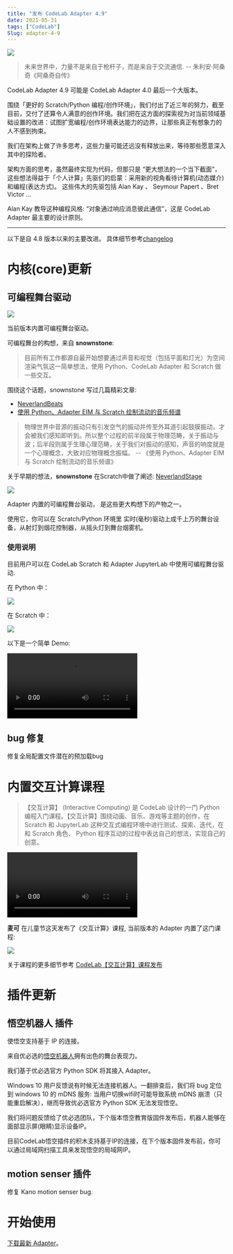 ```yaml
---
title: "发布 CodeLab Adapter 4.9"
date: 2021-05-31
tags: ["CodeLab"]
Slug: adapter-4-9
---
```


![](/img/50dc3e6b9a9cf7582741c8e7a47178d7.png)

>  未来世界中，力量不是来自于枪杆子，而是来自于交流通信.  -- 朱利安·阿桑奇《阿桑奇自传》

CodeLab Adapter 4.9 可能是 CodeLab Adapter 4.0 最后一个大版本。

围绕「更好的 Scratch/Python 编程/创作环境」，我们付出了近三年的努力，截至目前，交付了还算令人满意的创作环境。我们把在这方面的探索视为对当前领域基础设置的改进：试图扩宽编程/创作环境表达能力的边界，让那些真正有想象力的人不感到拘束。

我们在架构上做了许多思考，这些力量可能还远没有释放出来，等待那些愿意深入其中的探险者。

架构方面的思考，虽然最终实现为代码，但那只是 “更大想法的一个当下截面”，这些想法得益于「个人计算」先驱们的启蒙：采用新的视角看待计算机(动态媒介)和编程(表达方式)。 这些伟大的先驱包括 Alan Kay 、 Seymour Papert 、Bret Victor ...

Alan Kay 教导这种编程风格: “对象通过响应消息彼此通信”，这是 CodeLab Adapter 最主要的设计原则。

---

以下是自 4.8 版本以来的主要改进。 具体细节参考[changelog](https://adapter.codelab.club/changelog/)

<!--truncate-->

# 内核(core)更新

## 可编程舞台驱动

![](/img/1c72f84eff767f3baf7fa69be2e291db.png)

当前版本内置可编程舞台驱动。

可编程舞台的构想，来自 **snownstone**:

>  目前所有工作都源自最开始想要通过声音和视觉（包括平面和灯光）为空间渲染气氛这一简单想法，使用 Python、CodeLab Adapter 和 Scratch 做一些交互。

围绕这个话题，snownstone 写过几篇精彩文章:

*  [NeverlandBeats](https://www.codelab.club/blog/2021/04/08/neverlandsle/)
*  [使用 Python、Adapter EIM 与 Scratch 绘制流动的音乐频谱](https://www.codelab.club/blog/2021/03/30/livespectrogram/)

>  物理世界中音源的振动只有引发空气的振动并传至外耳道引起鼓膜振动，才会被我们感知即听到。所以整个过程的前半段属于物理范畴，关于振动与波；后半段则属于生理心理范畴，关于我们对振动的感知，声音的响度就是一个心理概念，大致对应物理概念振幅。 -- 《使用 Python、Adapter EIM 与 Scratch 绘制流动的音乐频谱》

关于早期的想法，**snownstone** 在Scratch中做了阐述: [NeverlandStage](https://addon.codelab.club/fullscreen.html?size=640x360#12223)

![](/img/80db02b5bb4c378801613460950f1de9.png)

Adapter 内置的可编程舞台驱动， 是这些更大构想下的产物之一。

使用它，你可以在 Scratch/Python 环境里 实时(毫秒)驱动上成千上万的舞台设备，从射灯到烟花控制器，从摇头灯到舞台烟雾机。

### 使用说明
目前用户可以在 CodeLab Scratch 和 Adapter JupyterLab 中使用可编程舞台驱动.

在 Python 中：

![](/img/fd8332642fe7a6ef3e7186056590f39a.png)

在 Scratch 中：

![](/img/6881174ec209c78b64602d135647f14e.png)

以下是一个简单 Demo:

<video src="https://adapter.codelab.club/video/953a942766fea94daeb98acbeb7aaf.MP4#t=0.001" controls="controls"></video>

## bug 修复
修复全局配置文件潜在的预加载bug

# 内置交互计算课程

> 【交互计算】 (Interactive Computing) 是 CodeLab 设计的一门 Python 编程入门课程。【交互计算】围绕动画、音乐、游戏等主题的创作，在 Scratch 和 JupyterLab 这种交互式编程环境中进行测试、探索、迭代，在和 Scratch 角色、 Python 程序互动的过程中表达自己的想法，实现自己的创意。

<video src="/img/ICintro.MP4" controls="controls"></video>

**麦可** 在儿童节这天发布了《交互计算》课程, 当前版本的 Adapter 内置了这门课程:

![](/img/689837640c625e83eb0efd7b6d5560b7.png)

关于课程的更多细节参考 [CodeLab【交互计算】课程发布](https://www.codelab.club/blog/2021/06/01/interactivecomputing/)

# 插件更新

## 悟空机器人 插件

使悟空支持基于 IP 的连接。

来自优必选的[悟空机器人](http://docs.ubtrobot.com/alphamini/python-sdk/guide.html)拥有出色的舞台表现力。

我们基于优必选官方 Python SDK 将其接入 Adapter。 

Windows 10 用户反馈说有时候无法连接机器人。一翻排查后，我们将 bug 定位到 windows 10 的 mDNS 服务: 当用户切换wifi时可能导致系统 mDNS 崩溃（只能重启解决），继而导致优必选官方 Python  SDK 无法发现悟空。

我们将问题反馈给了优必选团队，下个版本悟空教育版固件发布后，机器人能够在面部显示屏(眼睛)显示设备IP。

目前CodeLab悟空插件的积木支持基于IP的连接，在下个版本固件发布前，你可以通过局域网扫描工具来发现悟空的局域网IP。

## motion senser 插件

修复 Kano motion senser bug.


# 开始使用

[下载最新 Adapter](https://adapter.codelab.club/get_start/gs_install/)。
